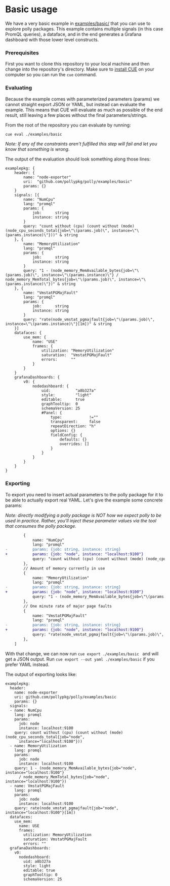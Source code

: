 # Basic usage

We have a very basic example in [examples/basic/](https://github.com/pollypkg/polly/blob/main/examples/basic) that you can use to explore polly packages.
This example contains multiple signals (in this case PromQL queries), a dataface, and in the end generates a Grafana dashboard with those lower level constructs.

### Prerequisites

First you want to clone this repository to your local machine and then change into the repository's directory.
Make sure to [install CUE](https://cuelang.org/docs/install/) on your computer so you can run the `cue` command.

### Evaluating

Because the example comes with parameterized parameters (params) we cannot straight export JSON or YAML, but instead can evaluate the example. This means that CUE will evaluate as much as possible of the end result, still leaving a few places without the final parameters/strings.

From the root of the repository you can evaluate by running:

```bash
cue eval ./examples/basic
```

*Note: If any of the constraints aren't fulfilled this step will fail and let you know that something is wrong.*

The output of the evaluation should look something along those lines:

```
examplepkg: {
    header: {
        name: "node-exporter"
        uri:  "github.com/pollypkg/polly/examples/basic"
        params: {}
    }
    signals: [{
        name: "NumCpu"
        lang: "promql"
        params: {
            job:      string
            instance: string
        }
        query: "count without (cpu) (count without (mode) (node_cpu_seconds_total{job=\"\(params.job)\", instance=\"\(params.instance)\"}))" & string
    }, {
        name: "MemoryUtilization"
        lang: "promql"
        params: {
            job:      string
            instance: string
        }
        query: "1 - (node_memory_MemAvailable_bytes{job=\"\(params.job)\", instance=\"\(params.instance)\"} / node_memory_MemTotal_bytes{job=\"\(params.job)\", instance=\"\(params.instance)\"})" & string
    }, {
        name: "VmstatPGMajFault"
        lang: "promql"
        params: {
            job:      string
            instance: string
        }
        query: "rate(node_vmstat_pgmajfault{job=\"\(params.job)\", instance=\"\(params.instance)\"}[1m])" & string
    }]
    datafaces: {
        use_mem: {
            name: "USE"
            frames: {
                utilization: "MemoryUtilization"
                saturation:  "VmstatPGMajFault"
                errors:      ""
            }
        }
    }
    grafanaDashboards: {
        v0: {
            nodedashboard: {
                uid:           "a8b327a"
                style:         "light"
                editable:      true
                graphTooltip:  0
                schemaVersion: 25
                #Panel: {
                    type:            !=""
                    transparent:     false
                    repeatDirection: "h"
                    options: {}
                    fieldConfig: {
                        defaults: {}
                        overrides: []
                    }
                }
            }
        }
    }
}

```



### Exporting

To export you need to insert actual parameters to the polly package for it to be able to actually export real YAML. Let's give the example some concrete params:

_Note: directly modifying a polly package is NOT how we expect polly to be used in practice. Rather, you'll inject these parameter values via the tool that consumes the polly package._

```diff
 		{
 			name: "NumCpu"
 			lang: "promql"
-			params: {job: string, instance: string}
+			params: {job: "node", instance: "localhost:9100"}
 			query: "count without (cpu) (count without (mode) (node_cpu_seconds_total{job=\"\(params.job)\", instance=\"\(params.instance)\"}))"
 		},
 		// Amount of memory currently in use
 		{
 			name: "MemoryUtilization"
 			lang: "promql"
-			params: {job: string, instance: string}
+			params: {job: "node", instance: "localhost:9100"}
 			query: "1 - (node_memory_MemAvailable_bytes{job=\"\(params.job)\", instance=\"\(params.instance)\"} / node_memory_MemTotal_bytes{job=\"\(params.job)\", instance=\"\(params.instance)\"})"
 		},
 		// One minute rate of major page faults
 		{
 			name: "VmstatPGMajFault"
 			lang: "promql"
-			params: {job: string, instance: string}
+			params: {job: "node", instance: "localhost:9100"}
 			query: "rate(node_vmstat_pgmajfault{job=\"\(params.job)\", instance=\"\(params.instance)\"}[1m])"
 		},
 	]

```

With that change, we can now run `cue export ./examples/basic ` and will get a JSON output.
Run `cue export --out yaml ./examples/basic` if you prefer YAML instead.

The output of exporting looks like:

```
examplepkg:
  header:
    name: node-exporter
    uri: github.com/pollypkg/polly/examples/basic
    params: {}
  signals:
  - name: NumCpu
    lang: promql
    params:
      job: node
      instance: localhost:9100
    query: count without (cpu) (count without (mode) (node_cpu_seconds_total{job="node",
      instance="localhost:9100"}))
  - name: MemoryUtilization
    lang: promql
    params:
      job: node
      instance: localhost:9100
    query: 1 - (node_memory_MemAvailable_bytes{job="node", instance="localhost:9100"}
      / node_memory_MemTotal_bytes{job="node", instance="localhost:9100"})
  - name: VmstatPGMajFault
    lang: promql
    params:
      job: node
      instance: localhost:9100
    query: rate(node_vmstat_pgmajfault{job="node", instance="localhost:9100"}[1m])
  datafaces:
    use_mem:
      name: USE
      frames:
        utilization: MemoryUtilization
        saturation: VmstatPGMajFault
        errors: ""
  grafanaDashboards:
    v0:
      nodedashboard:
        uid: a8b327a
        style: light
        editable: true
        graphTooltip: 0
        schemaVersion: 25
```

